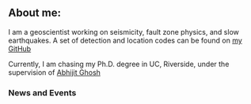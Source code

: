 ## About me:

I am a geoscientist working on seismicity, fault zone physics, and slow earthquakes. A set of detection and location codes can be found on [my GitHub](https://github.com/YijianZhou)

Currently, I am chasing my Ph.D. degree in UC, Riverside, under the supervision of [Abhijit Ghosh](http://faculty.ucr.edu/~aghosh/)

### News and Events

